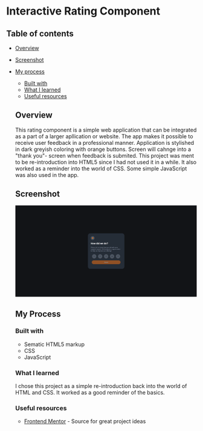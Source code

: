 # Interactive Rating Component

## Table of contents

- [Overview](#overview)
- [Screenshot](#screenshot)
- [My process](#my-process)
  - [Built with](#built-with)
  - [What I learned](#what-i-learned)
  - [Useful resources](#useful-resources)

  ## Overview

  This rating component is a simple web application that can be integrated as a part of a larger apllication or website. The app makes it possible to receive user feedback in a professional manner. Application is stylished in dark greyish coloring with orange buttons. Screen will cahnge into a "thank you"- screen when feedback is submited. This project was ment to be re-introduction into HTML5 since I had not used it in a while. It also worked as a reminder into the world of CSS. Some simple JavaScript was also used in the app.

  ## Screenshot

  ![Preview for the Interactive Rating Component](./rating-comp.PNG)

  ## My Process

  ### Built with

  - Sematic HTML5 markup
  - CSS
  - JavaScript

  ### What I learned

  I chose this project as a simple re-introduction back into the world of HTML and CSS. It worked as a good reminder of the basics.

  ### Useful resources

  - [Frontend Mentor](https://www.frontendmentor.io/) - Source for great project ideas